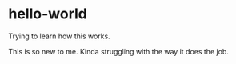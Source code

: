 # hello-world
Trying to learn how this works.

This is so new to me. Kinda struggling with the way it does the job.
